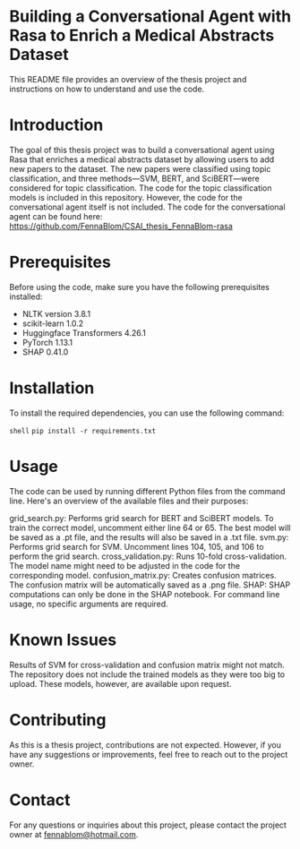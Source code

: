 # Building a Conversational Agent with Rasa to Enrich a Medical Abstracts Dataset
This README file provides an overview of the thesis project and instructions on how to understand and use the code.

# Introduction
The goal of this thesis project was to build a conversational agent using Rasa that enriches a medical abstracts dataset by allowing users to add new papers to the dataset. The new papers were classified using topic classification, and three methods—SVM, BERT, and SciBERT—were considered for topic classification. The code for the topic classification models is included in this repository. However, the code for the conversational agent itself is not included. The code for the conversational agent can be found here: https://github.com/FennaBlom/CSAI_thesis_FennaBlom-rasa


# Prerequisites
Before using the code, make sure you have the following prerequisites installed:

- NLTK version 3.8.1
- scikit-learn 1.0.2
- Huggingface Transformers 4.26.1
- PyTorch 1.13.1
- SHAP 0.41.0

# Installation
To install the required dependencies, you can use the following command:

`shell`
`pip install -r requirements.txt`


# Usage
The code can be used by running different Python files from the command line. Here's an overview of the available files and their purposes:

grid_search.py: Performs grid search for BERT and SciBERT models. To train the correct model, uncomment either line 64 or 65. The best model will be saved as a .pt file, and the results will also be saved in a .txt file.
svm.py: Performs grid search for SVM. Uncomment lines 104, 105, and 106 to perform the grid search.
cross_validation.py: Runs 10-fold cross-validation. The model name might need to be adjusted in the code for the corresponding model.
confusion_matrix.py: Creates confusion matrices. The confusion matrix will be automatically saved as a .png file.
SHAP: SHAP computations can only be done in the SHAP notebook.
For command line usage, no specific arguments are required.

# Known Issues
Results of SVM for cross-validation and confusion matrix might not match.
The repository does not include the trained models as they were too big to upload. These models, however, are available upon request.

# Contributing
As this is a thesis project, contributions are not expected. However, if you have any suggestions or improvements, feel free to reach out to the project owner.

# Contact
For any questions or inquiries about this project, please contact the project owner at fennablom@hotmail.com.


